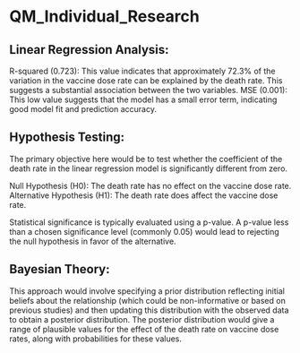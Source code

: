 # QM_Individual_Research

## Linear Regression Analysis:

R-squared (0.723): This value indicates that approximately 72.3% of the variation in the vaccine dose rate can be explained by the death rate. This suggests a substantial association between the two variables.
MSE (0.001): This low value suggests that the model has a small error term, indicating good model fit and prediction accuracy.


## Hypothesis Testing:

The primary objective here would be to test whether the coefficient of the death rate in the linear regression model is significantly different from zero.

Null Hypothesis (H0): The death rate has no effect on the vaccine dose rate.
Alternative Hypothesis (H1): The death rate does affect the vaccine dose rate.

Statistical significance is typically evaluated using a p-value. A p-value less than a chosen significance level (commonly 0.05) would lead to rejecting the null hypothesis in favor of the alternative.

## Bayesian Theory:

This approach would involve specifying a prior distribution reflecting initial beliefs about the relationship (which could be non-informative or based on previous studies) and then updating this distribution with the observed data to obtain a posterior distribution.
The posterior distribution would give a range of plausible values for the effect of the death rate on vaccine dose rates, along with probabilities for these values.
